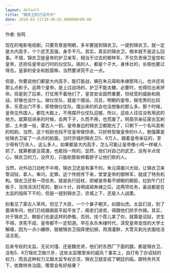 ```yaml
---
layout: default
title: "锦衣卫的刀没开刃"
date: 2018-03-11T10:48:01.000000+08:00
---
```


作者: 张鸣

现在的电影电视剧，只要背景是明朝，多半要提到锦衣卫。一提到锦衣卫，就一定是大内高手，个个武艺高强，身手不凡。其实，真实的锦衣卫，根本就不是这么回事。不错，锦衣卫是皇帝的护卫亲军，相当于过去的御林军，不仅负责保卫皇宫和皇帝，还担任皇帝出行时的仪仗队。挑的人，都是个子大，身体壮的，长相也要过得去。皇家的安全和脸面嘛，当然要讲究不止一点。

但是，你要说他们都是大内高手，能打能战，搁在朱元璋和朱棣那阵儿，也许还有那么点影子。这两个皇帝，是上过战场的，护卫不能太糠，必要时，也得拉出来拼命。但是到了后来，打仗用不着他们了，皇宫安全固然重要，但经受的威胁和挑战，好像也没什么。做仪仗队，就是个摆设。况且，明朝的皇帝，做宅男的比较多，乐意出门不多，即使做仪仗队，摆出来的机会也没想象的那么多。那个时候，皇帝见外国人，都在大殿上，不用摆开仪仗队迎接，所以，这些人往往没有用武的地方。就算招进来的时候，会两下子，久而不用，也荒废了。明英宗亲征蒙古瓦剌部，土木堡一役，蒙古人一到，皇帝身边的锦衣卫都跑光了，只剩下一个名叫袁彬的校尉。当然，这个校尉也挡不住皇帝做俘虏，只好转型做皇帝的仆人，勉强算是给锦衣卫留了一点点的脸面。当时京城的锦衣卫5、6万人，跟着皇帝亲征的，至少得有1万余人，这么多人，如果都是大内高手，怎么可能让皇帝像小鸡一样被人抓了。就算都是豆腐渣，也能挡一阵的。显然，他们对自己的武艺，没有半点信心。锦衣卫的刀，没开刃，只能砍那些伸着脖子让他们砍的人。

当然，对外动刀动枪不中用，锦衣卫还是有事干的。朱元璋屡兴大狱，让锦衣卫来管诏狱，拿人，审问，定罪。这个传统传下来，堂堂皇帝的御林军，就成了特务机构。锦衣卫还有一项任务，就是执行廷杖，把被皇帝看不顺眼的朝臣，拉到午门打板子，当场活活打死的，数以十计。自明成祖朱棣之后，这两项任务，虽说都是在太监的指挥下干的，但是一提到锦衣卫，京城上下，还是人人战栗。

别看见了蒙古人草鸡，但见了大臣，一个个鼻子朝天，如狼似虎。太监们说，到了嘉靖年间，他们已经跟阁臣平起平坐了，阁老们进宫，得跟他们拱手作揖。其实，对于锦衣卫，朝臣们也是这样的恭敬。否则，找个茬儿拿了你，就算是诏狱，求生不得，求死不成，皇帝都不一定知道。早在永乐朱棣时代，深受皇帝宠信的大学士解缙，因为一点小嫌隙，就被锦衣卫指挥使纪纲，用酒灌醉，大雪天剥光衣服给活活冻死。

后来专权的太监，无论刘瑾、还是魏忠贤，他们的东西厂下面的腿，都是锦衣卫，没有5、6万锦衣卫做爪牙，这些太监哪里来的威风？事实上，自打有了办诏狱的权力，而且这种权力又跟太监专权合流，锦衣卫就变成了朝廷的癌。跟特务共天下，依靠特务治国，哪里会有好结果？

